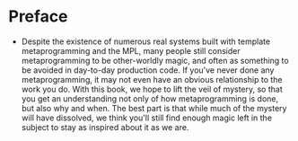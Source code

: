 # Preface

- Despite the existence of numerous real systems built with template metaprogramming and the MPL, many people still consider  metaprogramming to be other-worldly magic, and often as something to be avoided in day-to-day production code. If you've never done any metaprogramming, it may not even have an obvious relationship to the work you do. With this book, we hope to lift the veil of mystery, so that you get an understanding not only of how metaprogramming is done, but also why and when. The best part is that while much of the mystery will have dissolved, we think you'll still find enough magic left in the subject to stay as inspired about it as we are.
